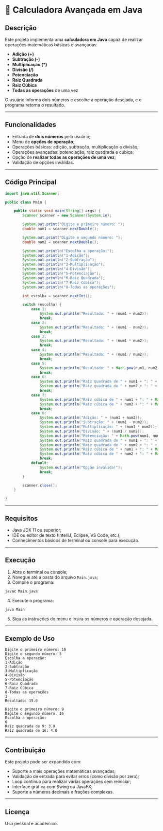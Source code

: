 # 🧮 Calculadora Avançada em Java

## Descrição
Este projeto implementa uma **calculadora em Java** capaz de realizar operações matemáticas básicas e avançadas:  

- **Adição (+)**  
- **Subtração (-)**  
- **Multiplicação (*)**  
- **Divisão (/)**  
- **Potenciação**  
- **Raiz Quadrada**  
- **Raiz Cúbica**  
- **Todas as operações** de uma vez  

O usuário informa dois números e escolhe a operação desejada, e o programa retorna o resultado.

---

## Funcionalidades

- Entrada de **dois números** pelo usuário;
- Menu de **opções de operação**;
- Operações básicas: adição, subtração, multiplicação e divisão;
- Operações avançadas: potenciação, raiz quadrada e cúbica;
- Opção de **realizar todas as operações de uma vez**;
- Validação de opções inválidas.

---

## Código Principal

```java
import java.util.Scanner;

public class Main {

    public static void main(String[] args) {
        Scanner scanner = new Scanner(System.in);

        System.out.print("Digite o primeiro número: ");
        double num1 = scanner.nextDouble();

        System.out.print("Digite o segundo número: ");
        double num2 = scanner.nextDouble();

        System.out.println("Escolha a operação:");
        System.out.println("1-Adição");
        System.out.println("2-Subtração");
        System.out.println("3-Multiplicação");
        System.out.println("4-Divisão");
        System.out.println("5-Potenciação");
        System.out.println("6-Raiz Quadrada");
        System.out.println("7-Raiz Cúbica");
        System.out.println("8-Todas as operações");

        int escolha = scanner.nextInt();

        switch (escolha) {
            case 1:
                System.out.println("Resultado: " + (num1 + num2));
                break;
            case 2:
                System.out.println("Resultado: " + (num1 - num2));
                break;
            case 3:
                System.out.println("Resultado: " + (num1 * num2));
                break;
            case 4:
                System.out.println("Resultado: " + (num1 / num2));
                break;
            case 5:
                System.out.println("Resultado: " + Math.pow(num1, num2));
                break;
            case 6:
                System.out.println("Raiz quadrada de " + num1 + ": " + Math.sqrt(num1));
                System.out.println("Raiz quadrada de " + num2 + ": " + Math.sqrt(num2));
                break;
            case 7:
                System.out.println("Raiz cúbica de " + num1 + ": " + Math.cbrt(num1));
                System.out.println("Raiz cúbica de " + num2 + ": " + Math.cbrt(num2));
                break;
            case 8:
                System.out.println("Adição: " + (num1 + num2));
                System.out.println("Subtração: " + (num1 - num2));
                System.out.println("Multiplicação: " + (num1 * num2));
                System.out.println("Divisão: " + (num1 / num2));
                System.out.println("Potenciação: " + Math.pow(num1, num2));
                System.out.println("Raiz quadrada de " + num1 + ": " + Math.sqrt(num1));
                System.out.println("Raiz quadrada de " + num2 + ": " + Math.sqrt(num2));
                System.out.println("Raiz cúbica de " + num1 + ": " + Math.cbrt(num1));
                System.out.println("Raiz cúbica de " + num2 + ": " + Math.cbrt(num2));
                break;
            default:
                System.out.println("Opção inválida!");
                break;
        }

        scanner.close();
    }

}
````

---

## Requisitos

* Java JDK 11 ou superior;
* IDE ou editor de texto (IntelliJ, Eclipse, VS Code, etc.);
* Conhecimentos básicos de terminal ou console para execução.

---

## Execução

1. Abra o terminal ou console;
2. Navegue até a pasta do arquivo `Main.java`;
3. Compile o programa:

```bash
javac Main.java
```

4. Execute o programa:

```bash
java Main
```

5. Siga as instruções do menu e insira os números e operação desejada.

---

## Exemplo de Uso

```text
Digite o primeiro número: 10
Digite o segundo número: 5
Escolha a operação:
1-Adição
2-Subtração
3-Multiplicação
4-Divisão
5-Potenciação
6-Raiz Quadrada
7-Raiz Cúbica
8-Todas as operações
1
Resultado: 15.0
```

```text
Digite o primeiro número: 9
Digite o segundo número: 16
Escolha a operação:
6
Raiz quadrada de 9: 3.0
Raiz quadrada de 16: 4.0
```

---

## Contribuição

Este projeto pode ser expandido com:

* Suporte a mais operações matemáticas avançadas;
* Validação de entrada para evitar erros (como divisão por zero);
* Loop contínuo para realizar várias operações sem reiniciar;
* Interface gráfica com Swing ou JavaFX;
* Suporte a números decimais e frações complexas.

---

## Licença

Uso pessoal e acadêmico.
